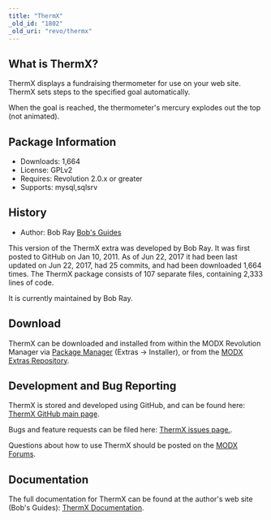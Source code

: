 ```yaml
---
title: "ThermX"
_old_id: "1802"
_old_uri: "revo/thermx"
---
```


## What is ThermX?

ThermX displays a fundraising thermometer for use on your web site. ThermX sets steps to the specified goal automatically.

When the goal is reached, the thermometer's mercury explodes out the top (not animated).

## Package Information

- Downloads: 1,664
- License: GPLv2
- Requires: Revolution 2.0.x or greater
- Supports: mysql,sqlsrv

## History

- Author: Bob Ray [Bob's Guides](https://bobsguides.com)

 This version of the ThermX extra was developed by Bob Ray. It was first posted to GitHub on Jan 10, 2011. As of Jun 22, 2017 it had been last updated on Jun 22, 2017, had 25 commits, and had been downloaded 1,664 times. The ThermX package consists of 107 separate files, containing 2,333 lines of code.

It is currently maintained by Bob Ray.

## Download

 ThermX can be downloaded and installed from within the MODX Revolution Manager via [Package Manager](developing-in-modx/advanced-development/package-management "Package Manager") (Extras -> Installer), or from the [MODX Extras Repository](https://modx.com/extras/package/thermx).

## Development and Bug Reporting

 ThermX is stored and developed using GitHub, and can be found here: [ThermX GitHub main page](https://github.com/BobRay/ThermX).

 Bugs and feature requests can be filed here: [ThermX issues page.](https://github.com/BobRay/ThermX/issues).

Questions about how to use ThermX should be posted on the [MODX Forums](https://forums.modx.com).

## Documentation

 The full documentation for ThermX can be found at the author's web site (Bob's Guides): [ThermX Documentation](https://bobsguides.com/thermx-tutorial.html).

